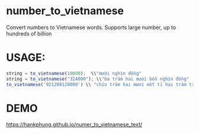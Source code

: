 # number_to_vietnamese
Convert numbers to Vietnamese words. 
Supports large number, up to hundreds of billion

# USAGE:
```js
string = to_vietnamese(10000);  \\"mười nghìn đồng"
string = to_vietnamese("324000"); \\"ba trăm hai mươi bốn nghìn đồng"
to_vietnamese('921200120000') \\ "chín trăm hai mươi mốt tỉ hai trăm triệu một trăm hai mươi nghìn đồng"
```
# DEMO

https://hankphung.github.io/numer_to_vietnamese_text/
